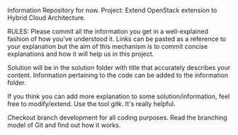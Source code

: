 Information Repository for now. Project: Extend OpenStack extension to Hybrid Cloud Architecture.

RULES: Please commit all the information you get in a well-explained fashion of how you've understood it. 
Links can be pasted as a reference to your explanation but the aim of this mechanism is to commit concise explanations and how it will help us in this project.

Solution will be in the solution folder with title that accurately describes your content.
Information pertaining to the code can be added to the information folder.

If you think you can add more explanation to some solution/information, feel free to modify/extend. Use the tool gitk. It's really helpful.

Checkout branch development for all coding purposes. Read the branching model of Git and find out how it works.
